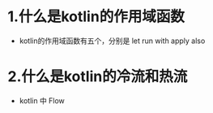 # 1.什么是kotlin的作用域函数
- kotlin的作用域函数有五个，分别是 let run with apply also

# 2.什么是kotlin的冷流和热流
- kotlin 中 Flow
